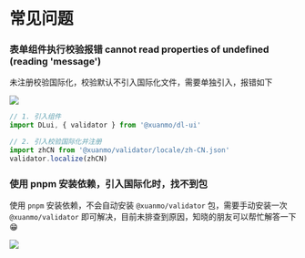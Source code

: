# 常见问题

### 表单组件执行校验报错 cannot read properties of undefined (reading 'message')

未注册校验国际化，校验默认不引入国际化文件，需要单独引入，报错如下

![](https://upyun.xuanmo.xin/dl-ui/20230427230034980653.png)

```typescript
// 1. 引入组件
import DLui, { validator } from '@xuanmo/dl-ui'

// 2. 引入校验国际化并注册
import zhCN from '@xuanmo/validator/locale/zh-CN.json'
validator.localize(zhCN)
```

### 使用 pnpm 安装依赖，引入国际化时，找不到包

使用 `pnpm` 安装依赖，不会自动安装 `@xuanmo/validator` 包，需要手动安装一次 `@xuanmo/validator` 即可解决，目前未排查到原因，知晓的朋友可以帮忙解答一下 😁

![](https://upyun.xuanmo.xin/dl-ui/20230427230034522504.png)
